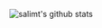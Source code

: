 ![salimt's github stats](https://github-readme-stats.vercel.app/api?username=salimt&count_private=true&show_icons=true&theme=highcontrast&line_height=21) 
<!--
I am a PhD student in Purdue Computer Engineering, working in the Distributed Systems & Networking Lab led by Prof. Y. Charlie Hu.

Previously, I obtained my M.S. in UCLA CS and B.S. in Beihang EE.

<!--
### Hi there 👋


**salimt/salimt** is a ✨ _special_ ✨ repository because its `README.md` (this file) appears on your GitHub profile.

Here are some ideas to get you started:

- 🔭 I’m currently working on ...
- 🌱 I’m currently learning ...
- 👯 I’m looking to collaborate on ...
- 🤔 I’m looking for help with ...
- 💬 Ask me about ...
- 📫 How to reach me: ...
- 😄 Pronouns: ...
- ⚡ Fun fact: ...
-->
